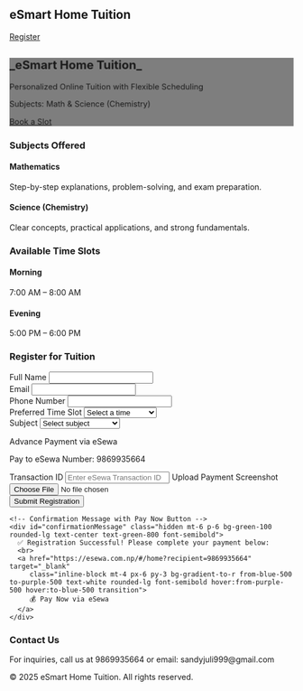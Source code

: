
<!DOCTYPE html>
<html lang="en">
<head>
  <meta charset="UTF-8">
  <meta name="viewport" content="width=device-width, initial-scale=1.0">
  <title>eSmart Home Tuition</title>
  <script src="https://cdn.tailwindcss.com"></script>
  <script type="text/javascript" src="https://cdn.jsdelivr.net/npm/emailjs-com@3/dist/email.min.js"></script>
  <link rel="stylesheet" href="https://cdnjs.cloudflare.com/ajax/libs/font-awesome/6.4.0/css/all.min.css"/>
  <link href="https://cdn.jsdelivr.net/npm/aos@2.3.4/dist/aos.css" rel="stylesheet">
  <script src="https://cdn.jsdelivr.net/npm/aos@2.3.4/dist/aos.js"></script>

  <script type="text/javascript">
    (function(){ emailjs.init("Sandeep parajuli"); })();
    document.addEventListener('DOMContentLoaded', function() { AOS.init({duration:1000, once:true}); });
  </script>

  <style>
    body { scroll-behavior: smooth; }
    .hero-background {
      background-image: url('https://images.unsplash.com/photo-1596496052176-94f0184fae69?auto=format&fit=crop&w=1600&q=80');
      background-size: cover;
      background-position: center;
      background-repeat: no-repeat;
      animation: zoomIn 20s infinite alternate;
    }
    .hero-overlay { background: rgba(0, 0, 0, 0.5); }
    @keyframes zoomIn { from { transform: scale(1); } to { transform: scale(1.05); } }
    .card-hover:hover { transform: scale(1.05); box-shadow: 0 10px 25px rgba(0,0,0,0.2); transition: all 0.3s ease; }
    .button-hover:hover { background-position: right center; transition: all 0.4s ease; }
    .screenshot { margin-top: 10px; max-width: 100%; border: 1px solid #ccc; border-radius: 8px; transition: transform 0.3s ease; display: block; }
    .screenshot:hover { transform: scale(1.1); }
  </style>
</head>
<body class="bg-gray-50 text-gray-800">

<!-- Navbar -->
<nav class="bg-gradient-to-r from-blue-500 to-purple-600 shadow-lg fixed w-full z-10">
  <div class="max-w-7xl mx-auto px-4 py-3 flex justify-between items-center">
    <h1 class="text-2xl italic font-bold text-white">eSmart Home Tuition</h1>
    <a href="#register" class="bg-white text-blue-600 px-4 py-2 rounded-lg hover:bg-gray-100 transition">Register</a>
  </div>
</nav>

<!-- Hero Section -->
<section class="h-screen relative hero-background">
  <div class="absolute inset-0 hero-overlay flex items-center justify-center">
    <div class="text-center px-4 text-white" data-aos="fade-up">
      <h2 class="text-4xl md:text-5xl font-bold italic">_eSmart Home Tuition_</h2>
      <p class="mt-4 text-lg md:text-xl">Personalized Online Tuition with Flexible Scheduling</p>
      <p class="mt-2 text-md">Subjects: Math & Science (Chemistry)</p>
      <a href="#register" class="mt-6 inline-block bg-gradient-to-r from-blue-500 to-purple-500 px-6 py-3 rounded-lg font-semibold shadow-lg button-hover">Book a Slot</a>
    </div>
  </div>
</section>

<!-- Subjects Section -->
<section id="subjects" class="py-16 bg-gray-100">
  <div class="max-w-5xl mx-auto px-6 text-center">
    <h3 class="text-3xl font-semibold text-blue-700 mb-8" data-aos="fade-up">Subjects Offered</h3>
    <div class="grid md:grid-cols-2 gap-6">
      <div class="p-6 bg-white rounded-2xl shadow card-hover" data-aos="fade-right">
        <i class="fas fa-square-root-alt text-4xl text-blue-500"></i>
        <h4 class="mt-4 text-xl font-semibold">Mathematics</h4>
        <p class="mt-2 text-gray-600">Step-by-step explanations, problem-solving, and exam preparation.</p>
      </div>
      <div class="p-6 bg-white rounded-2xl shadow card-hover" data-aos="fade-left">
        <i class="fas fa-flask text-4xl text-purple-500"></i>
        <h4 class="mt-4 text-xl font-semibold">Science (Chemistry)</h4>
        <p class="mt-2 text-gray-600">Clear concepts, practical applications, and strong fundamentals.</p>
      </div>
    </div>
  </div>
</section>

<!-- Schedule Section -->
<section id="schedule" class="py-16 bg-white">
  <div class="max-w-3xl mx-auto text-center px-6">
    <h3 class="text-3xl font-semibold text-blue-700 mb-8" data-aos="fade-up">Available Time Slots</h3>
    <div class="grid md:grid-cols-2 gap-6">
      <div class="p-6 bg-gradient-to-r from-blue-400 to-purple-400 text-white rounded-2xl shadow card-hover" data-aos="fade-right">
        <i class="fas fa-sun text-3xl"></i>
        <h4 class="mt-2 text-xl font-semibold">Morning</h4>
        <p>7:00 AM – 8:00 AM</p>
      </div>
      <div class="p-6 bg-gradient-to-r from-purple-400 to-blue-400 text-white rounded-2xl shadow card-hover" data-aos="fade-left">
        <i class="fas fa-moon text-3xl"></i>
        <h4 class="mt-2 text-xl font-semibold">Evening</h4>
        <p>5:00 PM – 6:00 PM</p>
      </div>
    </div>
  </div>
</section>

<!-- Registration Section -->
<section id="register" class="py-16 bg-gray-50">
  <div class="max-w-3xl mx-auto px-6">
    <h3 class="text-3xl font-semibold text-center text-blue-700 mb-8" data-aos="fade-up">Register for Tuition</h3>
    <form id="tuitionForm" class="space-y-6 bg-white p-6 rounded-2xl shadow-lg" data-aos="fade-up" enctype="multipart/form-data">
      <div>
        <label class="block mb-2 font-medium">Full Name</label>
        <input name="name" type="text" class="w-full px-4 py-2 rounded-lg border focus:ring-2 focus:ring-blue-400" required>
      </div>
      <div>
        <label class="block mb-2 font-medium">Email</label>
        <input name="email" type="email" class="w-full px-4 py-2 rounded-lg border focus:ring-2 focus:ring-blue-400" required>
      </div>
      <div>
        <label class="block mb-2 font-medium">Phone Number</label>
        <input name="phone" type="tel" class="w-full px-4 py-2 rounded-lg border focus:ring-2 focus:ring-blue-400" required>
      </div>
      <div>
        <label class="block mb-2 font-medium">Preferred Time Slot</label>
        <select name="timeslot" class="w-full px-4 py-2 rounded-lg border focus:ring-2 focus:ring-blue-400" required>
          <option value="">Select a time</option>
          <option>Morning (7–8 AM)</option>
          <option>Evening (5–6 PM)</option>
        </select>
      </div>
      <div>
        <label class="block mb-2 font-medium">Subject</label>
        <select name="subject" class="w-full px-4 py-2 rounded-lg border focus:ring-2 focus:ring-blue-400" required>
          <option value="">Select subject</option>
          <option>Math</option>
          <option>Science (Chemistry)</option>
        </select>
      </div>
      <div class="bg-gray-100 p-4 rounded-lg border">
        <p class="font-semibold mb-2">Advance Payment via eSewa</p>
        <p class="mb-2">Pay to eSewa Number: <span class="font-bold">9869935664</span></p>
        <label class="block mb-2 font-medium">Transaction ID</label>
        <input name="transaction" type="text" placeholder="Enter eSewa Transaction ID" class="w-full px-4 py-2 rounded-lg border focus:ring-2 focus:ring-blue-400">
        <label class="block mt-4 mb-2 font-medium">Upload Payment Screenshot</label>
        <input name="screenshot" type="file" accept="image/*" class="w-full">
      </div>
      <button type="submit" class="w-full bg-gradient-to-r from-blue-500 to-purple-500 text-white px-6 py-3 rounded-lg font-semibold shadow-lg hover:from-purple-500 hover:to-blue-500 transition">Submit Registration</button>
    </form>

    <!-- Confirmation Message with Pay Now Button -->
    <div id="confirmationMessage" class="hidden mt-6 p-6 bg-green-100 rounded-lg text-center text-green-800 font-semibold">
      ✅ Registration Successful! Please complete your payment below:
      <br>
      <a href="https://esewa.com.np/#/home?recipient=9869935664" target="_blank" 
         class="inline-block mt-4 px-6 py-3 bg-gradient-to-r from-blue-500 to-purple-500 text-white rounded-lg font-semibold hover:from-purple-500 hover:to-blue-500 transition">
         💰 Pay Now via eSewa
      </a>
    </div>
  </div>
</section>

<!-- Contact Section -->
<section id="contact" class="py-12 bg-white" data-aos="fade-up">
  <div class="max-w-3xl mx-auto text-center px-6">
    <h3 class="text-2xl font-semibold text-blue-700 mb-4">Contact Us</h3>
    <p class="text-gray-700">For inquiries, call us at <span class="font-bold">9869935664</span> or email: <span class="font-bold">sandyjuli999@gmail.com</span></p>
  </div>
</section>

<!-- Footer -->
<footer class="bg-gradient-to-r from-blue-500 to-purple-600 text-white text-center py-4">
  <p>&copy; 2025 eSmart Home Tuition. All rights reserved.</p>
</footer>

<!-- Scripts -->
<script>
  document.getElementById('tuitionForm').addEventListener('submit', function(event){
    event.preventDefault();
    const form = this;
    const screenshotInput = form.querySelector('input[name="screenshot"]');
    
    if(screenshotInput.files.length > 0){
      const file = screenshotInput.files[0];
      const reader = new FileReader();
      reader.onload = function() {
        let base64Field = form.querySelector('input[name="screenshot_base64"]');
        if(!base64Field){
          base64Field = document.createElement('input');
          base64Field.type = 'hidden';
          base64Field.name = 'screenshot_base64';
          form.appendChild(base64Field);
        }
        base64Field.value = reader.result;
        sendEmailJSForm(form);
      }
      reader.readAsDataURL(file);
    } else {
      sendEmailJSForm(form);
    }
  });

  function sendEmailJSForm(form){
    emailjs.sendForm('service_k85uamt', 'template_xapof57', form)
      .then(() => {
        form.classList.add('hidden'); // hide form
        document.getElementById('confirmationMessage').classList.remove('hidden'); // show confirmation
        document.getElementById('confirmationMessage').scrollIntoView({ behavior: 'smooth' });
      }, (error) => {
        alert('Oops! Something went wrong. ' + JSON.stringify(error));
      });
  }
</script>

<script>
  AOS.init({duration:1000, once:true});
</script>
</body>
</html>
